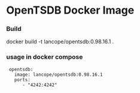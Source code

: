 OpenTSDB Docker Image
======================================

### Build

docker build -t lancope/opentsdb:0.98.16.1 .


### usage in docker compose

     opentsdb:
       image: lancope/opentsdb:0.98.16.1
       ports:
          - "4242:4242"
